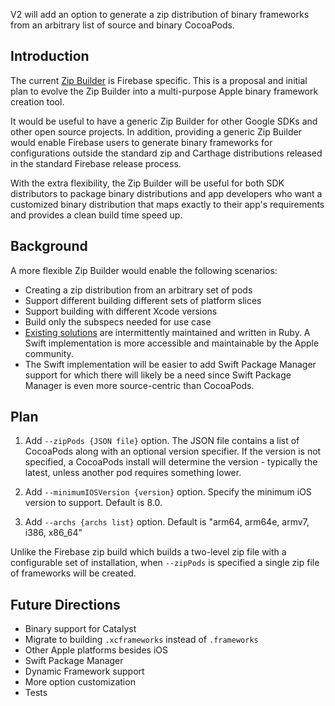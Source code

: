 V2 will add an option to generate a zip distribution of binary frameworks from an arbitrary list
of source and binary CocoaPods.

## Introduction

The current [Zip Builder](https://github.com/firebase/firebase-ios-sdk/tree/master/ZipBuilder)
is Firebase specific. This is a proposal and initial plan to evolve the Zip Builder into a
multi-purpose Apple binary framework creation tool.

It would be useful to have a generic
Zip Builder for other Google SDKs and other open source projects. In addition,
providing a generic Zip Builder would enable Firebase users to generate binary
frameworks for configurations outside the standard zip and Carthage distributions
released in the standard Firebase release process.

With the extra flexibility, the Zip Builder will be useful for both SDK distributors
to package binary distributions and app developers who want a customized binary
distribution that maps exactly to their app's requirements and provides a clean
build time speed up.


## Background

A more flexible Zip Builder would enable the following scenarios:

  * Creating a zip distribution from an arbitrary set of pods
  * Support different building different sets of platform slices
  * Support building with different Xcode versions
  * Build only the subspecs needed for use case
  * [Existing solutions](https://github.com/firebase/firebase-ios-sdk/issues/4284#issuecomment-552677044)
  are intermittently maintained and written in Ruby. A Swift implementation is
  more accessible and maintainable by the Apple community.
  * The Swift implementation will be easier to add Swift Package Manager support for which
  there will likely be a need since Swift Package Manager is even more source-centric than
  CocoaPods.

## Plan

  1. Add `--zipPods {JSON file}` option. The JSON file contains a list of CocoaPods
  along with an optional version specifier. If the version is not specified, a CocoaPods
  install will determine the version - typically the latest, unless another pod requires
  something lower.

  1. Add `--minimumIOSVersion {version}` option. Specify the minimum iOS version to support.
  Default is 8.0.

  1. Add `--archs {archs list}` option. Default is "arm64, arm64e, armv7, i386, x86_64"

Unlike the Firebase zip build which builds a two-level zip file with a configurable set of
installation, when `--zipPods` is specified a single zip file of frameworks will be created.

## Future Directions

  * Binary support for Catalyst
  * Migrate to building `.xcframeworks` instead of `.frameworks`
  * Other Apple platforms besides iOS
  * Swift Package Manager
  * Dynamic Framework support
  * More option customization
  * Tests
